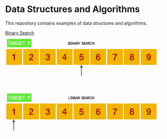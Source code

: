 # Data Structures and Algorithms

This repository contains examples of data structures and algorithms.

[Binary Search](https://github.com/joshua-robison/Data-Structures-and-Algorithms/blob/main/src/algorithms/binary-search.js)<br>
<img src="https://github.com/joshua-robison/Data-Structures-and-Algorithms/blob/main/ref/algorithms/binary-search.gif">
